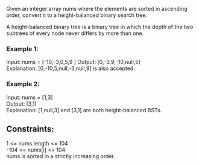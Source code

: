 Given an integer array nums where the elements are sorted in ascending order, convert it to a height-balanced binary search tree.
  
A height-balanced binary tree is a binary tree in which the depth of the two subtrees of every node never differs by more than one.

 
  
### Example 1:  


Input: nums = [-10,-3,0,5,9  ]
Output: [0,-3,9,-10,null,5]  
Explanation: [0,-10,5,null,-3,null,9] is also accepted:  

### Example 2:  


Input: nums = [1,3]  
Output: [3,1]  
Explanation: [1,null,3] and [3,1] are both height-balanced BSTs.  
 

## Constraints:  

1 <= nums.length <= 104  
-104 <= nums[i] <= 104  
nums is sorted in a strictly increasing order.  
